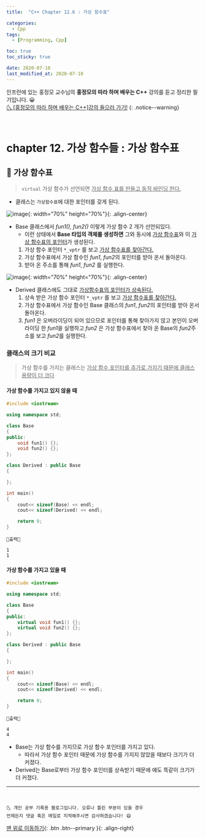 ```yaml
---
title:  "C++ Chapter 12.6 : 가상 함수표" 

categories:
  - Cpp
tags:
  - [Programming, Cpp]

toc: true
toc_sticky: true

date: 2020-07-10
last_modified_at: 2020-07-10
---
```


인프런에 있는 홍정모 교수님의 **홍정모의 따라 하며 배우는 C++** 강의를 듣고 정리한 필기입니다. 😀    
[🌜 [홍정모의 따라 하며 배우는 C++]강의 들으러 가기!](https://www.inflearn.com/course/following-c-plus)
{: .notice--warning}

<br>

# chapter 12. 가상 함수들 : 가상 함수표

## 🔔 가상 함수표

> `virtual` 가상 함수가 선언되면 <u>가상 함수 표를 만들고 동적 바인딩 한다.</u>

- 클래스는 `가상함수표`에 대한 포인터를 갖게 된다.

![image](https://user-images.githubusercontent.com/42318591/87164674-033f7f80-c304-11ea-98d9-3a9d5a297e69.png){: width="70%" height="70%"}{: .align-center}

- Base 클래스에서 *fun1(), fun2()* 이렇게 가상 함수 2 개가 선언되있다.
  - 이런 상태에서 **Base 타입의 객체를 생성하면** 그와 동시에 <u>가상 함수표</u>와 이 <u>가상 함수표의 포인터</u>가 생성된다. 
  1. 가상 함수 포인터 `*_vptr` 를 보고 <u>가상 함수표를 찾아간다.</u>
  2. 가상 함수표에서 가상 함수인 *fun1*, *fun2*의 포인터를 받아 온서 돌아온다.
  3. 받아 온 주소를 통해 *fun1*, *fun2* 를 실행한다.


![image](https://user-images.githubusercontent.com/42318591/87166068-fc197100-c305-11ea-9866-dedd55f7523c.png){: width="70%" height="70%"}{: .align-center}

- Derived 클래스에도 그대로 <u>가상함수표의 포인터가 상속된다.</u>
  1. 상속 받은 가상 함수 포인터 `*_vptr` 를 보고 <u>가상 함수표를 찾아간다.</u>
  2. 가상 함수표에서 가상 함수인 Base 클래스의 *fun1*, *fun2*의 포인터를 받아 온서 돌아온다. 
  3. *fun1* 은 오버라이딩이 되어 있으므로 포인터를 통해 찾아가지 않고 본인이 오버라이딩 한 *fun1*을 실행하고 *fun2* 은 가상 함수표에서 찾아 온 Base의 *fun2*주소를 보고 *fun2*를 실행한다.

### 클래스의 크기 비교

> 가상 함수를 가지는 클래스는 <u>가상 함수 포인터를 추가로 가지기 때문에 클래스 용량이 더 크다</u> 

#### 가상 함수를 가지고 있지 않을 때 

```cpp
#include <iostream>

using namespace std;

class Base
{
public:
    void fun1() {};
    void fun2() {};
};

class Derived : public Base
{

};

int main()
{
    cout<< sizeof(Base) << endl;
    cout<< sizeof(Derived) << endl;

    return 0;
}
```
```
💎출력💎

1
1
```

#### 가상 함수를 가지고 있을 때

```cpp
#include <iostream>

using namespace std;

class Base
{
public:
    virtual void fun1() {};
    virtual void fun2() {};
};

class Derived : public Base
{

};

int main()
{
    cout<< sizeof(Base) << endl;
    cout<< sizeof(Derived) << endl;

    return 0;
}
```
```
💎출력💎

4
4
```

- Base는 가상 함수를 가지므로 가상 함수 포인터를 가지고 있다. 
  - 따라서 가상 함수 포인터 때문에 가상 함수를 가지지 않았을 때보다 크기가 더 커졌다.
- Derived는 Base로부터 가상 함수 포인터를 상속받기 때문에 얘도 똑같이 크기가 더 커졌다.


***
<br>

    🌜 개인 공부 기록용 블로그입니다. 오류나 틀린 부분이 있을 경우 
    언제든지 댓글 혹은 메일로 지적해주시면 감사하겠습니다! 😄

[맨 위로 이동하기](#){: .btn .btn--primary }{: .align-right}
<br>